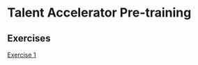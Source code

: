 # Talent Accelerator Pre-training

## Exercises

[Exercise 1](exercises/contributing-git-repositories-teams.md)